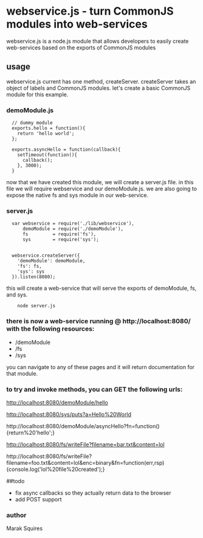 # webservice.js - turn CommonJS modules into web-services

webservice.js is a node.js module that allows developers to easily create web-services based on the exports of CommonJS modules

## usage

webservice.js current has one method, createServer. createServer takes an object of labels and CommonJS modules. let's create a basic CommonJS module for this example.


### demoModule.js

      // dummy module
      exports.hello = function(){
        return 'hello world';
      };

      exports.asyncHello = function(callback){
        setTimeout(function(){
          callback();
        }, 3000);
      }


now that we have created this module, we will create a server.js file. in this file we will require webservice and our demoModule.js. we are also going to expose the native fs and sys module in our web-service.

### server.js

      var webservice = require('./lib/webservice'),
          demoModule = require('./demoModule'),
          fs         = require('fs'),
          sys        = require('sys');


      webservice.createServer({
        'demoModule': demoModule,
        'fs': fs,
        'sys': sys
      }).listen(8080);


this will create a web-service that will serve the exports of demoModule, fs, and sys.

        node server.js


### there is now a web-service running @ http://localhost:8080/ with the following resources:

 - /demoModule
 - /fs
 - /sys

you can navigate to any of these pages and it will return documentation for that module.  

### to try and invoke methods, you can GET the following urls:

[http://localhost:8080/demoModule/hello](http://localhost:8080/demoModule/hello)

[http://localhost:8080/sys/puts?a=Hello%20World](http://localhost:8080/sys/puts?a=Hello%20World)

http://localhost:8080/demoModule/asyncHello?fn=function(){return%20'hello';}

[http://localhost:8080/fs/writeFile?filename=bar.txt&content=lol](http://localhost:8080/fs/writeFile?filename=bar.txt&content=lol)

http://localhost:8080/fs/writeFile?filename=foo.txt&content=lol&enc=binary&fn=function(err,rsp){console.log('lol%20file%20created');}


##todo

 - fix async callbacks so they actually return data to the browser
 - add POST support

### author

Marak Squires